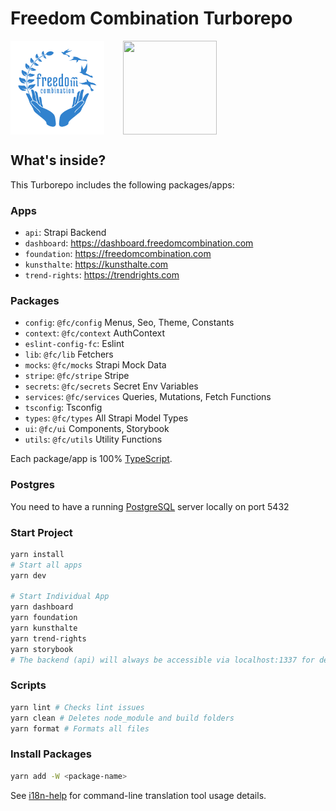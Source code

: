 # Freedom Combination Turborepo

<div style="display:flex;gap:30px;">
<img  height="150px" width="150px" src="https://raw.githubusercontent.com/freedomcombination/monorepo/main/apps/foundation/public/images/foundation-logo.svg" />
<img  height="150px" width="150px" src="https://user-images.githubusercontent.com/4060187/196936104-5797972c-ab10-4834-bd61-0d1e5f442c9c.png" />
</div>

## What's inside?

This Turborepo includes the following packages/apps:

### Apps

- `api`: Strapi Backend
- `dashboard`: https://dashboard.freedomcombination.com
- `foundation`: https://freedomcombination.com
- `kunsthalte`: https://kunsthalte.com
- `trend-rights`: https://trendrights.com

### Packages

- `config`: `@fc/config` Menus, Seo, Theme, Constants
- `context`: `@fc/context` AuthContext
- `eslint-config-fc`: Eslint
- `lib`: `@fc/lib` Fetchers
- `mocks`: `@fc/mocks` Strapi Mock Data
- `stripe`: `@fc/stripe` Stripe
- `secrets`: `@fc/secrets` Secret Env Variables
- `services`: `@fc/services` Queries, Mutations, Fetch Functions
- `tsconfig`: Tsconfig
- `types`: `@fc/types` All Strapi Model Types
- `ui`: `@fc/ui` Components, Storybook
- `utils`: `@fc/utils` Utility Functions

Each package/app is 100% [TypeScript](https://www.typescriptlang.org/).

### Postgres

You need to have a running [PostgreSQL](https://www.postgresql.org/download/) server locally on port 5432

### Start Project

```bash
yarn install
# Start all apps
yarn dev

# Start Individual App
yarn dashboard
yarn foundation
yarn kunsthalte
yarn trend-rights
yarn storybook
# The backend (api) will always be accessible via localhost:1337 for dev mode.
```

### Scripts

```bash
yarn lint # Checks lint issues
yarn clean # Deletes node_module and build folders
yarn format # Formats all files
```

### Install Packages

```bash
yarn add -W <package-name>
```

See [i18n-help](https://github.com/myniqx/i18n-help) for command-line translation tool usage details.
